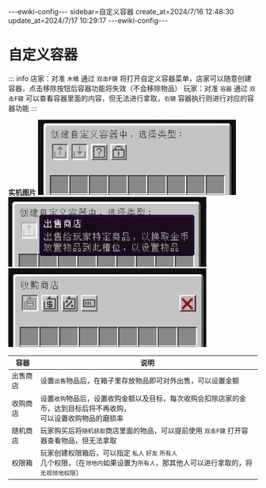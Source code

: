 ---ewiki-config---
sidebar=自定义容器
create_at=2024/7/16 12:48:30
update_at=2024/7/17 10:29:17
---ewiki-config---






# 自定义容器

::: info
店家：对准 `木桶` 通过 `双击F键` 将打开自定义容器菜单，店家可以随意创建容器，点击移除按钮后容器功能将失效（不会移除物品）
玩家：对准 `容器` 通过 `双击F键` 可以查看容器里面的内容，但无法进行拿取，`右键` 容器执行则进行对应的容器功能
:::

**实机图片**
<img src="../assets/img/plugins/guis/custom-container/type.png" width=400> <img src="../assets/img/plugins/guis/custom-container/lore.png" width=400> <img src="../assets/img/plugins/guis/custom-container/sgsd.png" width=400> 
 


| 容器     | 说明                                                                                                                                        |
| -------- | ------------------------------------------------------------------------------------------------------------------------------------------- |
| 出售商店 | 设置`出售`物品后，在箱子里存放物品即可对外出售，可以设置金额                                                                                |
| 收购商店 | 设置`收购`物品后，设置收购金额以及目标，每次收购会扣除店家的金币，达到目标后将不再收购，<br>可以设置收购物品的磨损率                        |
| 随机商店 | 玩家购买后将`随机获取`商店里面的物品，可以提前使用 `双击F键` 打开容器查看物品，但无法拿取                                                   |
| 权限箱   | 玩家创建权限箱后，可以指定 `私人` `好友` `所有人` <br> 几个权限，（在`领地内`如果设置为`所有人`，那其他人可以进行拿取的，将`无视领地权限`） |
